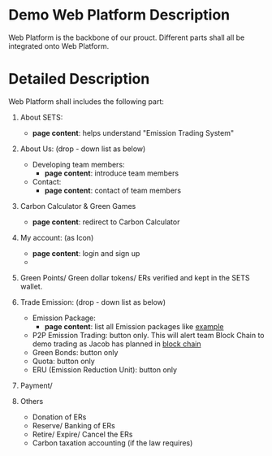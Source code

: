 # Demo Web Platform Description 
Web Platform is the backbone of our prouct. Different parts shall all be integrated onto Web Platform.

# Detailed Description
Web Platform shall includes the following part:

1. About SETS:
	* __page content__: helps understand "Emission Trading System"

2. About Us: (drop - down list as below)
	* Developing team members:
		* __page content__: introduce team members
	* Contact:
		* __page content__: contact of team members
3. Carbon Calculator & Green Games
	* __page content__: redirect to Carbon Calculator

4. My account: (as Icon)
	* __page content__: login and sign up
	* 
5. Green Points/ Green dollar tokens/ ERs verified and kept in the SETS wallet.

6. Trade Emission: (drop - down list as below)
	* Emission Package: 
		* __page content__: list all Emission packages like [example](http://www.ccer.com.cn/listing/)
	* P2P Emission Trading: button only. This will alert team Block Chain to demo trading as Jacob has planned in [block chain](https://github.com/SETS-VN/project-roadmap/blob/main/milestone-1.md)
	* Green Bonds: button only
	* Quota: button only
	* ERU (Emission Reduction Unit): button only
	
7. Payment/ 

9. Others
	* Donation of ERs
	* Reserve/ Banking of ERs
	* Retire/ Expire/ Cancel the ERs
	* Carbon taxation accounting (if the law requires)
	

